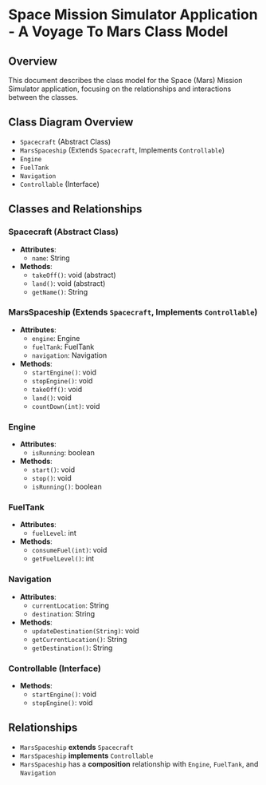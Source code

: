 
# Space Mission Simulator Application - A Voyage To Mars Class Model

## Overview
This document describes the class model for the Space (Mars) Mission Simulator application, focusing on the relationships and interactions between the classes.

## Class Diagram Overview

- `Spacecraft` (Abstract Class)
- `MarsSpaceship` (Extends `Spacecraft`, Implements `Controllable`)
- `Engine`
- `FuelTank`
- `Navigation`
- `Controllable` (Interface)

## Classes and Relationships

### Spacecraft (Abstract Class)
- **Attributes**:
  - `name`: String
- **Methods**:
  - `takeOff()`: void (abstract)
  - `land()`: void (abstract)
  - `getName()`: String

### MarsSpaceship (Extends `Spacecraft`, Implements `Controllable`)
- **Attributes**:
  - `engine`: Engine
  - `fuelTank`: FuelTank
  - `navigation`: Navigation
- **Methods**:
  - `startEngine()`: void
  - `stopEngine()`: void
  - `takeOff()`: void
  - `land()`: void
  - `countDown(int)`: void

### Engine
- **Attributes**:
  - `isRunning`: boolean
- **Methods**:
  - `start()`: void
  - `stop()`: void
  - `isRunning()`: boolean

### FuelTank
- **Attributes**:
  - `fuelLevel`: int
- **Methods**:
  - `consumeFuel(int)`: void
  - `getFuelLevel()`: int

### Navigation
- **Attributes**:
  - `currentLocation`: String
  - `destination`: String
- **Methods**:
  - `updateDestination(String)`: void
  - `getCurrentLocation()`: String
  - `getDestination()`: String

### Controllable (Interface)
- **Methods**:
  - `startEngine()`: void
  - `stopEngine()`: void

## Relationships

- `MarsSpaceship` **extends** `Spacecraft`
- `MarsSpaceship` **implements** `Controllable`
- `MarsSpaceship` has a **composition** relationship with `Engine`, `FuelTank`, and `Navigation`



